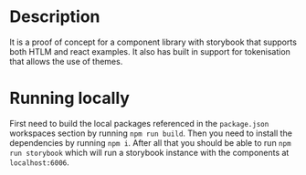 # Description

It is a proof of concept for a component library with storybook that supports both HTLM and react examples. It also has built in support for tokenisation that allows the use of themes.

# Running locally

First need to build the local packages referenced in the `package.json` workspaces section by running `npm run build`. Then you need to install the dependencies by running `npm i`. After all that you should be able to run `npm run storybook` which will run a storybook instance with the components at `localhost:6006`.
